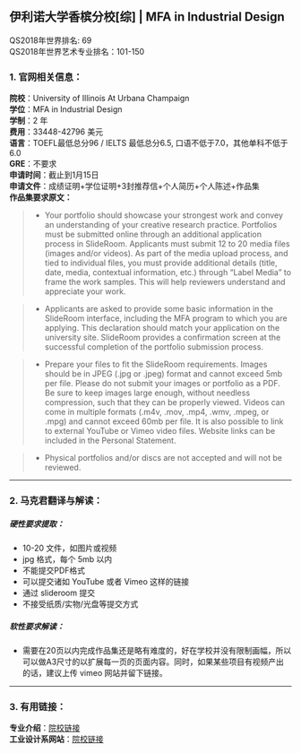 ## 伊利诺大学香槟分校[综] | MFA in Industrial Design

QS2018年世界排名: 69  
QS2018年世界艺术专业排名：101-150  


### 1. 官网相关信息：

**院校**：University of Illinois At Urbana Champaign  
**学位**：MFA in Industrial Design  
**学制**：2 年  
**费用**：33448-42796 美元  
**语言**：TOEFL最低总分96 / IELTS 最低总分6.5, 口语不低于7.0，其他单科不低于6.0  
**GRE**：不要求    
**申请时间**：截止到1月15日  
**申请文件**：成绩证明+学位证明+3封推荐信+个人简历+个人陈述+作品集  
**作品集要求原文：**   

> - Your portfolio should showcase your strongest work and convey an understanding of your creative research practice. Portfolios must be submitted online through an additional application process in SlideRoom. Applicants must submit 12 to 20 media files (images and/or videos). As part of the media upload process, and tied to individual files, you must provide additional details (title, date, media, contextual information, etc.) through “Label Media” to frame the work samples. This will help reviewers understand and appreciate your work.

> - Applicants are asked to provide some basic information in the SlideRoom interface, including the MFA program to which you are applying. This declaration should match your application on the university site. SlideRoom provides a confirmation screen at the successful completion of the portfolio submission process.  

> - Prepare your files to fit the SlideRoom requirements. Images should be in JPEG (.jpg or .jpeg) format and cannot exceed 5mb per file. Please do not submit your images or portfolio as a PDF. Be sure to keep images large enough, without needless compression, such that they can be properly viewed. Videos can come in multiple formats (.m4v, .mov, .mp4, .wmv, .mpeg, or .mpg) and cannot exceed 60mb per file. It is also possible to link to external YouTube or Vimeo video files. Website links can be included in the Personal Statement.  

> - Physical portfolios and/or discs are not accepted and will not be reviewed.

---


### 2. 马克君翻译与解读：

##### 硬性要求提取：
- 10-20 文件，如图片或视频
- jpg 格式，每个 5mb 以内
- 不能提交PDF格式
- 可以提交诸如 YouTube 或者 Vimeo 这样的链接
- 通过 slideroom 提交
- 不接受纸质/实物/光盘等提交方式

##### 软性要求解读：
- 需要在20页以内完成作品集还是略有难度的，好在学校并没有限制画幅，所以可以做A3尺寸的以扩展每一页的页面内容。同时，如果某些项目有视频产出的话，建议上传 vimeo 网站并留下链接。


---


### 3. 有用链接：

**专业介绍**：[院校链接](https://art.illinois.edu/index.php/prospective/academics/graduate-programs/industrial-design)  
**工业设计系网站**：[院校链接](https://art.illinois.edu/index.php/industrial-design)
